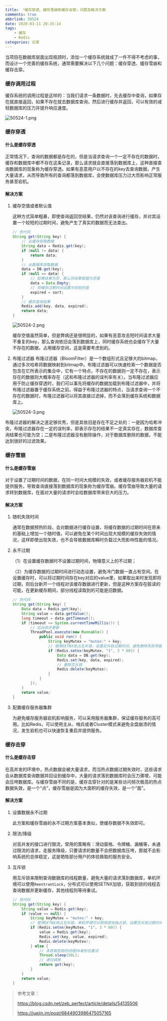 ```yaml
---
title: 『缓存穿透、缓存雪崩和缓存击穿』问题及解决方案
comments: true
abbrlink: 50524
date: 2020-03-11 20:35:14
tags: 
	- 缓存
	- Redis
categories: 记录
---
```


当项目在数据库层面出现瓶颈时，添加一个缓存系统就成了一件不得不考虑的事，而设计一个完善的缓存系统，通常需要解决以下几个问题：缓存穿透、缓存雪崩和缓存击穿。

<!--more-->

### 缓存调用过程

缓存系统的调用过程是这样的：当我们请求一条数据时，先去缓存中查询，如果存在就直接返回，如果不存在就去数据库查询，然后进行缓存并返回，可以有效的减轻数据库的压力并提升响应速度。

![50524-1.png](https://i.loli.net/2020/08/19/oUZGJqEHtsuTRv2.png)

### 缓存穿透

#### 什么是缓存穿透

正常情况下，查询的数据都是存在的，但是当请求查询一个一定不存在的数据时，缓存和数据库中都不存在这条记录，那么请求就会直接落到数据库上，这种直接查询数据库的现象称为缓存穿透。如果有恶意用户以不存在的key去查询数据，产生大量请求，从而导致所有的查询都落到数据库，会使数据库压力过大而影响正常服务甚至宕机。

#### 解决方案

1. 缓存空值或者默认值

   这种方式简单粗暴，即使查询返回空结果，仍然对该查询进行缓存，并对其设置一个较短的过期时间，避免产生了真实的数据而无法查出。

   ```java
   // 伪代码
   String get(String key) {
       // 从缓存获取数据
       String data = Redis.get(key);
       if (null != data) {
           return data;
       }
       // 从数据库获取数据
       data = DB.get(key);
       if (null == data) {
           // 如果结果为空，那么将结果赋值为空值
           data = Data.Empty;
           // 将缓存过期时间设置为较短的值
           expired = sort;
       }
       // 缓存查询结果
       Redis.add(key, data, expired);
       return data;
   }
   ```

   ![50524-2.png](https://i.loli.net/2020/08/19/ej3OYuFHgrmXSWd.png)

   缓存空值虽然简单，但是弊病还是很明显的，如果有恶意攻击短时间请求大量不重复的key，那么查询依旧会落到数据库上，同时缓存系统也会缓存下大量不存在的数据，占用缓存空间，这是需要考虑到的。

2. 布隆过滤器
    布隆过滤器（BloomFilter）是一个数组形式且足够大的bitmap，通过多次哈希将数据映射到bitmap中。布隆过滤器可以快速检索一个数据是否包含在它所表示的集合中，它有一个特点，不存在的数据则一定不存在，表示存在的数据则大概率存在（这和布隆过滤器的误判率有关）。当布隆过滤器应用于防止缓存穿透时，我们可以事先将缓存的数据加载到布隆过滤器中，并将布隆过滤器置于缓存系统之前。得益于布隆过滤器的特点，当请求查询一个不存在的数据时，布隆过滤器可以将其直接过滤掉，而不会落到缓存系统和数据库上。
    
    ![50524-3.png](https://i.loli.net/2020/08/19/J348OIs7rLNgbjq.png)

布隆过滤器的解决之道足够优秀，但是其依旧是存在不足之处的：一是因为哈希冲突，布隆过滤器存在一定的误判率，即表示存在的结果不一定真实存在，数据库查询结果也可能为空；二是布隆过滤器没有删除操作，对于数据库删除的数据，不能达到很好的过滤效果。

### 缓存雪崩

#### 什么是缓存雪崩

对于设置了过期时间的数据，在同一时间大规模的失效，或者缓存服务器宕机不能提供服务，导致查询直接落到数据库的现象称为缓存雪崩。缓存雪崩导致大量的请求转到数据库，在面对大量的请求时会给数据库带来巨大的压力。

#### 解决方案

1. 随机失效时间

   通常在数据预热阶段，会对数据进行缓存设置，将缓存数据的过期时间在原来的基础上增加一个随时值，可以避免在某个时间出现大规模的缓存失效的情况，这样即使出现失效，也不会导致数据库瞬时负载过大而影响性能的情况。

2. 永不过期

   （1）在设置缓存数据时不设置过期时间，物理意义上的不过期；

   （2）为缓存数据的过期时间进行动态设置，避免冷门数据一直占有空间。在设置缓存时，可以将过期时间存在key对应的value里，如果取出来时发现即将过期，则后台新开一个线程对该缓存数据进行更新，但是这种方案存在脏读的可能，在更新缓存期间，部分线程读取到的可能是旧数据。
   
   ```java
   // 伪代码
   String get(String key) {
       Data data = Redis.get(key);
       String value = data.getValue();
       long timeout = data.getTimeout();
       if (timeout <= System.currentTimeMillis()) {
           // 后台异步更新
           ThreadPool.execute(new Runnable() {
               public void run() {
                   String keyMutex = "mutex:" + key;
                   // 使用SETNX抢占互斥锁，设置互斥锁过期时间，避免删除失败导致锁无法释放
                   if (Redis.setnx(keyMutex, "1", 3 * 60)) {
                       Data data = DB.get(key);
                       Redis.set(key, data, expired);
                       // 删除互斥锁
                       Redis.delete(keyMutex);
                   }
               }
           });
       }
       return value;
   }
   ```
   
3. 配置缓存服务器集群

   为避免缓存服务器宕机影响服务，可以采用服务器集群，保证缓存服务的高可用。比如Redis，可以使用主从、哨兵或者Cluster模式来避免全盘崩溃的情况，发生宕机也可以快速恢复重启并提供服务。

### 缓存击穿

#### 什么是缓存击穿

在高并发的环境中，热点数据会被大量请求，而当热点数据过期失效时，这些请求会从数据库查询数据并回设到缓存中，大量的请求落到数据库时会压力骤增，可能会压垮数据库。与缓存雪崩不同的是，缓存击穿针对的是某些访问频次极高的热点数据失效，是一个“点”，缓存雪崩是因为大面积的缓存失效，是一个“面”。

#### 解决方案

1. 设置数据永不过期

   此方案和缓存雪崩的永不过期方案基本类似，使缓存数据不失效即可。
   
2. 限流/降级

   对高并发的接口进行限流，常用的策略有：滑动窗格、令牌桶、漏桶等，未通过限流的请求，走服务降级，只要请求的数量不会把数据库压垮，那就不会影响系统的总体稳定，这是牺牲部分用户的体验换取的服务安全。

3. 互斥锁

   用互斥锁来限制查询数据库的线程数量，避免大量的请求落到数据库，单机环境可以使用`ReentrantLock`，分布式可以使用SETNX加锁，获取到锁的线程去查询数据并更新缓存，其他线程则等待重试。

   ```java
   // 伪代码
   String get(String key) {
       String value = Redis.get(key);
       if (value == null) {
           String keyMutex = "mutex:" + key;
           // 使用SETNX抢占互斥锁，单机环境可以使用其他独占锁，设置互斥锁过期时间，避免删除失败导致无法释放
           if (Redis.setnx(keyMutex, "1", 3 * 60)) {
               value = Redis.get(key);
               Redis.set(key, value, expired);
               Redis.delete(keyMutex);
           } else {
               // 未获取到锁的线程50毫秒后重试
               Thread.sleep(50L);
               // 递归调用
               return get(key);
           }
       }
       return value;
   }
   ```

> 参考文章：
>
> https://blog.csdn.net/zeb_perfect/article/details/54135506
>
> https://juejin.im/post/6844903986475057165
